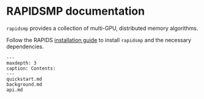 # RAPIDSMP documentation

`rapidsmp` provides a collection of multi-GPU, distributed memory algorithms.

Follow the RAPIDS [installation guide] to install `rapidsmp` and the necessary dependencies.

```{toctree}
---
maxdepth: 3
caption: Contents:
---
quickstart.md
background.md
api.md
```

[installation guide]: https://docs.rapids.ai/install/

